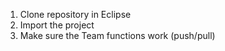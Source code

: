 1. Clone repository in Eclipse
2. Import the project
3. Make sure the Team functions work (push/pull)